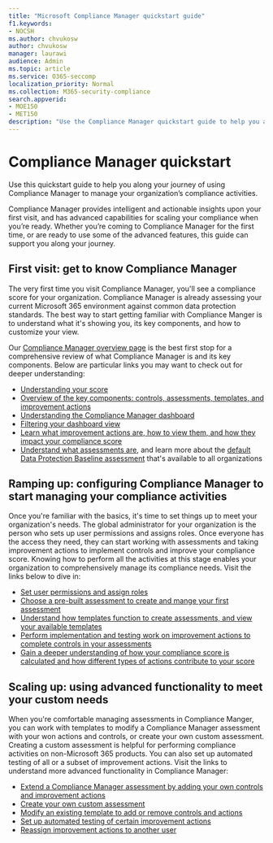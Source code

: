 ```yaml
---
title: "Microsoft Compliance Manager quickstart guide"
f1.keywords:
- NOCSH
ms.author: chvukosw
author: chvukosw
manager: laurawi
audience: Admin
ms.topic: article
ms.service: O365-seccomp
localization_priority: Normal
ms.collection: M365-security-compliance
search.appverid: 
- MOE150
- MET150
description: "Use the Compliance Manager quickstart guide to help you along your journey of understanding, getting set up, and using Compliance Manager."
---
```


# Compliance Manager quickstart

Use this quickstart guide to help you along your journey of using Compliance Manager to manage your organization’s compliance activities.

Compliance Manager provides intelligent and actionable insights upon your first visit, and has advanced capabilities for scaling your compliance when you’re ready. Whether you’re coming to Compliance Manager for the first time, or are ready to use some of the advanced features, this guide can support you along your journey.

## First visit: get to know Compliance Manager

The very first time you visit Compliance Manager, you'll see a compliance score for your organization. Compliance Manager is already assessing your current Microsoft 365 environment against common data protection standards. The best way to start getting familiar with  Compliance Manger is to understand what it's showing you, its key components, and how to customize your view.

Our [Compliance Manager overview page](compliance-manager.md) is the best first stop for a comprehensive review of what Compliance Manager is and its key components. Below are particular links you may want to check out for deeper understanding:

- [Understanding your score](compliance-manager.md#understanding-your-compliance-score)
- [Overview of the key components: controls, assessments, templates, and improvement actions](compliance-manager.md#key-components-controls-assessments-templates-improvement-actions)
- [Understanding the Compliance Manager dashboard](compliance-manager-setup.md#understand-the-compliance-manger-dashboard)
- [Filtering your dashboard view](compliance-manager-setup.md#filtering-your-dashboard-view)
- [Learn what improvement actions are, how to view them, and how they impact your compliance score](compliance-manager-setup.md#improvement-actions-page)
- [Understand what assessments are](compliance-manager.md#assessments), and learn more about the [default Data Protection Baseline assessment](compliance-manager-assessments.md#data-protection-baseline-default-assessment) that's available to all organizations

## Ramping up: configuring Compliance Manager to start managing your compliance activities

Once you're familiar with the basics, it's time to set things up to meet your organization's needs. The global administrator for your organization is the person who sets up user permissions and assigns roles. Once everyone has the access they need, they can start working with assessments and taking improvement actions to implement controls and improve your compliance score. Knowing how to perform all the activities at this stage enables your organization to comprehensively manage its compliance needs. Visit the links below to dive in:

- [Set user permissions and assign roles](compliance-manager-setup.md#set-user-permissions-and-assign-roles)
- [Choose a pre-built assessment to create and mange your first assessment](compliance-manager-assessments.md)
- [Understand how templates function to create assessments, and view your available templates](compliance-manager-templates.md)
- [Perform implementation and testing work on improvement actions to complete controls in your assessments](compliance-manager-improvement-actions.md)
- [Gain a deeper understanding of how your compliance score is calculated and how different types of actions contribute to your score](compliance-score-calculation.md)

## Scaling up: using advanced functionality to meet your custom needs

When you're comfortable managing assessments in Compliance Manger, you can work with templates to modify a Compliance Manager assessment with your won actions and controls, or create your own custom assessment. Creating a custom assessment is helpful for performing compliance activities on non-Microsoft 365 products. You can also set up automated testing of all or a subset of improvement actions. Visit the links to understand more advanced functionality in Compliance Manager:

- [Extend a Compliance Manager assessment by adding your own controls and improvement actions](compliance-manager-assessments.md#extend-a-pre-built-assessment)
- [Create your own custom assessment](compliance-manager-assessments.md#create-your-own-custom-assessment)
- [Modify an existing template to add or remove controls and actions](compliance-manager-templates.md#modify-a-template)
- [Set up automated testing of certain improvement actions](compliance-manager-setup.md#set-up-automated-testing)
- [Reassign improvement actions to another user](compliance-manager-setup.md#manage-user-history)